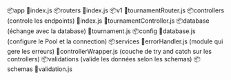 📦app
  📄index.js 
  📦routers
    📄index.js
    📦v1
      📄tournamentRouter.js
  📦controllers (controle les endpoints)
    📄index.js
    📄tournamentController.js
  📦database (échange avec la database)
    📄tournament.js
  📦config
    📄database.js (configure le Pool et la connection)
  📦services
    📄errorHandler.js (module qui gere les erreurs)
    📄controllerWrapper.js (couche de try and catch sur les controllers)
  📦validations (valide les données selon les schemas)
    📦schemas
    📄validation.js